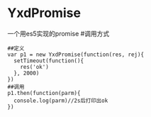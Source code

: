 # YxdPromise
一个用es5实现的promise
#调用方式
```
##定义
var p1 = new YxdPromise(function(res, rej){
  setTimeout(function(){
    res('ok')
  }, 2000)
})
##调用
p1.then(function(parm){
  console.log(parm)//2s后打印出ok
})
```
